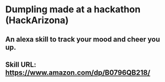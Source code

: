 # Dumpling made at a hackathon (HackArizona)

## An alexa skill to track your mood and cheer you up.

## Skill URL: https://www.amazon.com/dp/B0796QB218/
